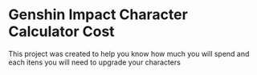 # Genshin Impact Character Calculator Cost

<div> This project was created to help you know how much you will spend and each itens you will need to upgrade your characters </div>
